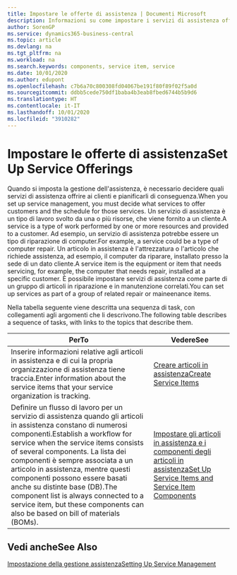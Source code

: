 ```yaml
---
title: Impostare le offerte di assistenza | Documenti Microsoft
description: Informazioni su come impostare i servizi di assistenza offerti ai clienti.
author: SorenGP
ms.service: dynamics365-business-central
ms.topic: article
ms.devlang: na
ms.tgt_pltfrm: na
ms.workload: na
ms.search.keywords: components, service item, service
ms.date: 10/01/2020
ms.author: edupont
ms.openlocfilehash: c7b6a70c800308fd04067be191f80f89f02f5a0d
ms.sourcegitcommit: ddbb5cede750df1baba4b3eab8fbed6744b5b9d6
ms.translationtype: HT
ms.contentlocale: it-IT
ms.lasthandoff: 10/01/2020
ms.locfileid: "3910282"
---
```

# <a name="set-up-service-offerings"></a><span data-ttu-id="5eec7-103">Impostare le offerte di assistenza</span><span class="sxs-lookup"><span data-stu-id="5eec7-103">Set Up Service Offerings</span></span>
<span data-ttu-id="5eec7-104">Quando si imposta la gestione dell'assistenza, è necessario decidere quali servizi di assistenza offrire ai clienti e pianificarli di conseguenza.</span><span class="sxs-lookup"><span data-stu-id="5eec7-104">When you set up service management, you must decide what services to offer customers and the schedule for those services.</span></span> <span data-ttu-id="5eec7-105">Un servizio di assistenza è un tipo di lavoro svolto da una o più risorse, che viene fornito a un cliente.</span><span class="sxs-lookup"><span data-stu-id="5eec7-105">A service is a type of work performed by one or more resources and provided to a customer.</span></span> <span data-ttu-id="5eec7-106">Ad esempio, un servizio di assistenza potrebbe essere un tipo di riparazione di computer.</span><span class="sxs-lookup"><span data-stu-id="5eec7-106">For example, a service could be a type of computer repair.</span></span> <span data-ttu-id="5eec7-107">Un articolo in assistenza è l'attrezzatura o l'articolo che richiede assistenza, ad esempio, il computer da riparare, installato presso la sede di un dato cliente.</span><span class="sxs-lookup"><span data-stu-id="5eec7-107">A service item is the equipment or item that needs servicing, for example, the computer that needs repair, installed at a specific customer.</span></span> <span data-ttu-id="5eec7-108">È possibile impostare servizi di assistenza come parte di un gruppo di articoli in riparazione e in manutenzione correlati.</span><span class="sxs-lookup"><span data-stu-id="5eec7-108">You can set up services as part of a group of related repair or maineenance items.</span></span>  
  
<span data-ttu-id="5eec7-109">Nella tabella seguente viene descritta una sequenza di task, con collegamenti agli argomenti che li descrivono.</span><span class="sxs-lookup"><span data-stu-id="5eec7-109">The following table describes a sequence of tasks, with links to the topics that describe them.</span></span>  
  
|<span data-ttu-id="5eec7-110">**Per**</span><span class="sxs-lookup"><span data-stu-id="5eec7-110">**To**</span></span>|<span data-ttu-id="5eec7-111">**Vedere**</span><span class="sxs-lookup"><span data-stu-id="5eec7-111">**See**</span></span>|  
|------------|-------------|  
|<span data-ttu-id="5eec7-112">Inserire informazioni relative agli articoli in assistenza e di cui la propria organizzazione di assistenza tiene traccia.</span><span class="sxs-lookup"><span data-stu-id="5eec7-112">Enter information about the service items that your service organization is tracking.</span></span>|[<span data-ttu-id="5eec7-113">Creare articoli in assistenza</span><span class="sxs-lookup"><span data-stu-id="5eec7-113">Create Service Items</span></span>](service-how-to-create-service-items.md)|  
|<span data-ttu-id="5eec7-114">Definire un flusso di lavoro per un servizio di assistenza quando gli articoli in assistenza constano di numerosi componenti.</span><span class="sxs-lookup"><span data-stu-id="5eec7-114">Establish a workflow for service when the service items consists of several components.</span></span> <span data-ttu-id="5eec7-115">La lista dei componenti è sempre associata a un articolo in assistenza, mentre questi componenti possono essere basati anche su distinte base (DB).</span><span class="sxs-lookup"><span data-stu-id="5eec7-115">The component list is always connected to a service item, but these components can also be based on bill of materials (BOMs).</span></span>|[<span data-ttu-id="5eec7-116">Impostare gli articoli in assistenza e i componenti degli articoli in assistenza</span><span class="sxs-lookup"><span data-stu-id="5eec7-116">Set Up Service Items and Service Item Components</span></span>](service-how-setup-service-items.md)|  
  
## <a name="see-also"></a><span data-ttu-id="5eec7-117">Vedi anche</span><span class="sxs-lookup"><span data-stu-id="5eec7-117">See Also</span></span>  
[<span data-ttu-id="5eec7-118">Impostazione della gestione assistenza</span><span class="sxs-lookup"><span data-stu-id="5eec7-118">Setting Up Service Management</span></span>](service-setup-service.md)   